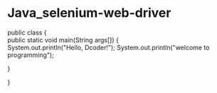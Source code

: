 # Java_selenium-web-driver

public class 
{  
  public static void main(String args[])
  {  
    System.out.println("Hello, Dcoder!");
      System.out.println("welcome to programming");
  
  }
    
    
}
